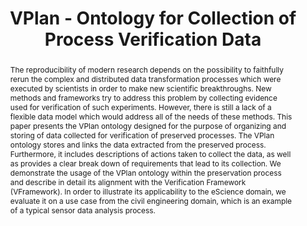 ---
abstract: 'The reproducibility of modern research depends on the possibility to faithfully
  rerun the complex and distributed data transformation processes which were executed
  by scientists in order to make new scientific breakthroughs. New methods and frameworks
  try to address this problem by collecting evidence used for verification of such
  experiments. However, there is still a lack of a flexible data model which would
  address all of the needs of these methods. This paper presents the VPlan ontology
  designed for the purpose of organizing and storing of data collected for verification
  of preserved processes. The VPlan ontology stores and links the data extracted from
  the preserved process. Furthermore, it includes descriptions of actions taken to
  collect the data, as well as provides a clear break down of requirements that lead
  to its collection. We demonstrate the usage of the VPlan ontology within the preservation
  process and describe in detail its alignment with the Verification Framework (VFramework).
  In order to illustrate its applicability to the eScience domain, we evaluate it
  on a use case from the civil engineering domain, which is an example of a typical
  sensor data analysis process. '
creators:
- Miksa, Tomasz
- Rauber, Andreas
- Vieira, Ricardo
date: null
document_url: https://services.phaidra.univie.ac.at/api/object/o:378113/download
grand_parent: iPRES
institutions: []
keywords: []
landing_page_url: https://phaidra.univie.ac.at/o:378113
language: eng
layout: publication
license: CC BY-NC-SA 3.0 AT
notes_url: null
parent: iPRES 2014
publication_type: paper
size: 2162945
slides_url: null
source_name: iPRES
stream_url: null
title: VPlan - Ontology for Collection of Process Verification Data
year: 2014
---
